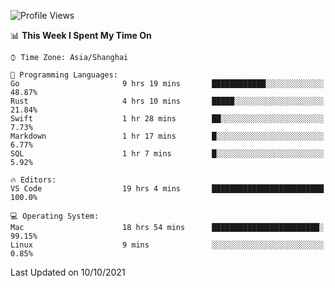 <!--START_SECTION:waka-->
![Profile Views](http://img.shields.io/badge/Profile%20Views-6-blue)

📊 **This Week I Spent My Time On** 

```text
⌚︎ Time Zone: Asia/Shanghai

💬 Programming Languages: 
Go                       9 hrs 19 mins       ████████████░░░░░░░░░░░░░   48.87% 
Rust                     4 hrs 10 mins       █████░░░░░░░░░░░░░░░░░░░░   21.84% 
Swift                    1 hr 28 mins        ██░░░░░░░░░░░░░░░░░░░░░░░   7.73% 
Markdown                 1 hr 17 mins        █░░░░░░░░░░░░░░░░░░░░░░░░   6.77% 
SQL                      1 hr 7 mins         █░░░░░░░░░░░░░░░░░░░░░░░░   5.92%

🔥 Editors: 
VS Code                  19 hrs 4 mins       █████████████████████████   100.0%

💻 Operating System: 
Mac                      18 hrs 54 mins      ████████████████████████░   99.15% 
Linux                    9 mins              ░░░░░░░░░░░░░░░░░░░░░░░░░   0.85%

```


 Last Updated on 10/10/2021
<!--END_SECTION:waka-->
